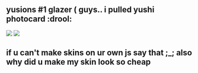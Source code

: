 ## yusions #1 glazer ( guys.. i pulled yushi photocard :drool:
![](https://media.discordapp.net/attachments/1067930843470909460/1400964351354998895/IMG_1436.png?ex=688e8d3a&is=688d3bba&hm=5a95272274cafba7a740849c07a62767e8ed4a46c7d2b712e4f43226272f8deb&=&format=webp&quality=lossless&width=1145&height=856)
![](https://media.discordapp.net/attachments/1373274223786594334/1400861338523275457/Skarmbild_2025-08-01_172034.png?ex=688e2d49&is=688cdbc9&hm=f7a13121ded86b174637ac36fb28a6317d18f1604c758784fd8a227f914bdbc3&=&format=webp&quality=lossless)
## if u can't make skins on ur own js say that ;_; also why did u make my skin look so cheap
<!--
**YUSlON/YUSlON** is a ✨ _special_ ✨ repository because its `README.md` (this file) appears on your GitHub profile.

Here are some ideas to get you started:

- 🔭 I’m currently working on ...
- 🌱 I’m currently learning ...
- 👯 I’m looking to collaborate on ...
- 🤔 I’m looking for help with ...
- 💬 Ask me about ...
- 📫 How to reach me: ...
- 😄 Pronouns: ...
- ⚡ Fun fact: ...
-->
